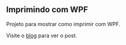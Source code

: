 ## Imprimindo com WPF ##

Projeto para mostrar como imprimir com WPF.

Visite o [blog](http://http://blog.lambda3.com.br/2011/02/imprimindo-com-wpf/) para ver o post.